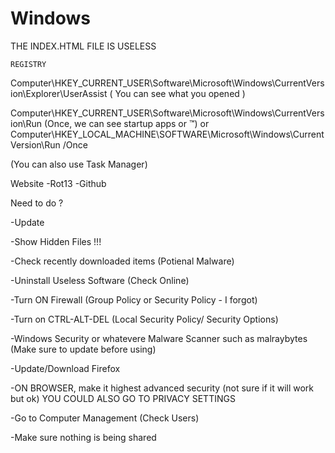 # Windows

THE INDEX.HTML FILE IS USELESS

    REGISTRY

Computer\HKEY_CURRENT_USER\Software\Microsoft\Windows\CurrentVersion\Explorer\UserAssist ( You can see what you opened )

Computer\HKEY_CURRENT_USER\Software\Microsoft\Windows\CurrentVersion\Run (Once, we can see startup apps or ™) or Computer\HKEY_LOCAL_MACHINE\SOFTWARE\Microsoft\Windows\CurrentVersion\Run /Once

(You can also use Task Manager)

Website
-Rot13
-Github

    
  Need to do ?

-Update 

-Show Hidden Files !!!

-Check recently downloaded items (Potienal Malware)

-Uninstall Useless Software (Check Online)

-Turn ON Firewall (Group Policy or Security Policy - I forgot)

-Turn on CTRL-ALT-DEL (Local Security Policy/ Security Options)

-Windows Security or whatevere Malware Scanner such as malraybytes (Make sure to update before using)

-Update/Download Firefox

-ON BROWSER, make it highest advanced security (not sure if it will work but ok) 
      YOU COULD ALSO GO TO PRIVACY SETTINGS

-Go to Computer Management (Check Users)

-Make sure nothing is being shared
